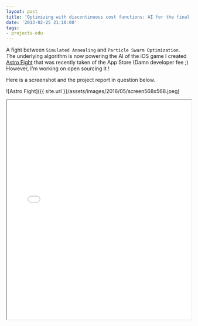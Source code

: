```yaml
---
layout: post
title: 'Optimizing with discontinuous cost functions: AI for the final frontier'
date: '2013-02-25 21:10:00'
tags:
- projects-edu
---
```


A fight between `Simulated Annealing` and `Particle Swarm Optimization`.
The underlying algorithm is now powering the AI of the iOS game I created [Astro Fight](https://www.appaddict.org/view.php?trackid=653286727) that was recently taken of the App Store (Damn developer fee ;) However, I'm working on open sourcing it !

Here is a screenshot and the project report in question below. 

![Astro Fight]({{ site.url }}/assets/images/2016/05/screen568x568.jpeg)

<iframe src = "/ViewerJS/#/docs/gatech/AI/report2.pdf" width='100%' height='600' allowfullscreen webkitallowfullscreen></iframe> 